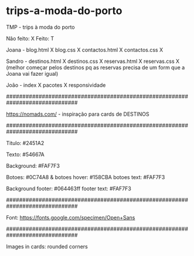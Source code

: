 # trips-a-moda-do-porto
TMP - trips à moda do porto

Não feito: X
Feito: T

Joana - blog.html X blog.css X contactos.html X contactos.css X

Sandro - destinos.html X destinos.css X reservas.html X reservas.css X (melhor começar pelos destinos pq as reservas precisa de um form que a Joana vai fazer igual)

João - index X pacotes X responsividade

##############################################################################

https://nomads.com/ - inspiração para cards de DESTINOS

##############################################################################

Titulo: #2451A2

Texto: #54667A

Background: #FAF7F3

Botoes: #0C74A8 & botoes hover: #158CBA botoes text: #FAF7F3

Background footer: #064463ff footer text: #FAF7F3

##############################################################################

Font: https://fonts.google.com/specimen/Open+Sans

##############################################################################

Images in cards: rounded corners